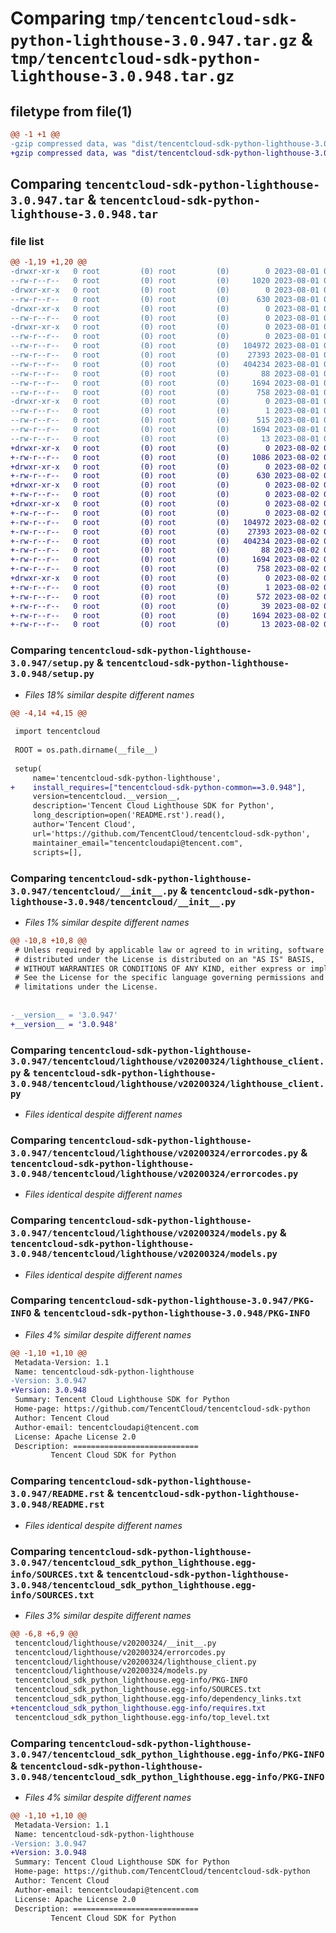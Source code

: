 # Comparing `tmp/tencentcloud-sdk-python-lighthouse-3.0.947.tar.gz` & `tmp/tencentcloud-sdk-python-lighthouse-3.0.948.tar.gz`

## filetype from file(1)

```diff
@@ -1 +1 @@
-gzip compressed data, was "dist/tencentcloud-sdk-python-lighthouse-3.0.947.tar", last modified: Tue Aug  1 00:51:21 2023, max compression
+gzip compressed data, was "dist/tencentcloud-sdk-python-lighthouse-3.0.948.tar", last modified: Wed Aug  2 00:32:47 2023, max compression
```

## Comparing `tencentcloud-sdk-python-lighthouse-3.0.947.tar` & `tencentcloud-sdk-python-lighthouse-3.0.948.tar`

### file list

```diff
@@ -1,19 +1,20 @@
-drwxr-xr-x   0 root         (0) root         (0)        0 2023-08-01 00:51:21.000000 tencentcloud-sdk-python-lighthouse-3.0.947/
--rw-r--r--   0 root         (0) root         (0)     1020 2023-08-01 00:51:21.000000 tencentcloud-sdk-python-lighthouse-3.0.947/setup.py
-drwxr-xr-x   0 root         (0) root         (0)        0 2023-08-01 00:51:21.000000 tencentcloud-sdk-python-lighthouse-3.0.947/tencentcloud/
--rw-r--r--   0 root         (0) root         (0)      630 2023-08-01 00:51:21.000000 tencentcloud-sdk-python-lighthouse-3.0.947/tencentcloud/__init__.py
-drwxr-xr-x   0 root         (0) root         (0)        0 2023-08-01 00:51:21.000000 tencentcloud-sdk-python-lighthouse-3.0.947/tencentcloud/lighthouse/
--rw-r--r--   0 root         (0) root         (0)        0 2023-08-01 00:51:21.000000 tencentcloud-sdk-python-lighthouse-3.0.947/tencentcloud/lighthouse/__init__.py
-drwxr-xr-x   0 root         (0) root         (0)        0 2023-08-01 00:51:21.000000 tencentcloud-sdk-python-lighthouse-3.0.947/tencentcloud/lighthouse/v20200324/
--rw-r--r--   0 root         (0) root         (0)        0 2023-08-01 00:51:21.000000 tencentcloud-sdk-python-lighthouse-3.0.947/tencentcloud/lighthouse/v20200324/__init__.py
--rw-r--r--   0 root         (0) root         (0)   104972 2023-08-01 00:51:21.000000 tencentcloud-sdk-python-lighthouse-3.0.947/tencentcloud/lighthouse/v20200324/lighthouse_client.py
--rw-r--r--   0 root         (0) root         (0)    27393 2023-08-01 00:51:21.000000 tencentcloud-sdk-python-lighthouse-3.0.947/tencentcloud/lighthouse/v20200324/errorcodes.py
--rw-r--r--   0 root         (0) root         (0)   404234 2023-08-01 00:51:21.000000 tencentcloud-sdk-python-lighthouse-3.0.947/tencentcloud/lighthouse/v20200324/models.py
--rw-r--r--   0 root         (0) root         (0)       88 2023-08-01 00:51:21.000000 tencentcloud-sdk-python-lighthouse-3.0.947/setup.cfg
--rw-r--r--   0 root         (0) root         (0)     1694 2023-08-01 00:51:21.000000 tencentcloud-sdk-python-lighthouse-3.0.947/PKG-INFO
--rw-r--r--   0 root         (0) root         (0)      758 2023-08-01 00:51:21.000000 tencentcloud-sdk-python-lighthouse-3.0.947/README.rst
-drwxr-xr-x   0 root         (0) root         (0)        0 2023-08-01 00:51:21.000000 tencentcloud-sdk-python-lighthouse-3.0.947/tencentcloud_sdk_python_lighthouse.egg-info/
--rw-r--r--   0 root         (0) root         (0)        1 2023-08-01 00:51:21.000000 tencentcloud-sdk-python-lighthouse-3.0.947/tencentcloud_sdk_python_lighthouse.egg-info/dependency_links.txt
--rw-r--r--   0 root         (0) root         (0)      515 2023-08-01 00:51:21.000000 tencentcloud-sdk-python-lighthouse-3.0.947/tencentcloud_sdk_python_lighthouse.egg-info/SOURCES.txt
--rw-r--r--   0 root         (0) root         (0)     1694 2023-08-01 00:51:21.000000 tencentcloud-sdk-python-lighthouse-3.0.947/tencentcloud_sdk_python_lighthouse.egg-info/PKG-INFO
--rw-r--r--   0 root         (0) root         (0)       13 2023-08-01 00:51:21.000000 tencentcloud-sdk-python-lighthouse-3.0.947/tencentcloud_sdk_python_lighthouse.egg-info/top_level.txt
+drwxr-xr-x   0 root         (0) root         (0)        0 2023-08-02 00:32:47.000000 tencentcloud-sdk-python-lighthouse-3.0.948/
+-rw-r--r--   0 root         (0) root         (0)     1086 2023-08-02 00:32:47.000000 tencentcloud-sdk-python-lighthouse-3.0.948/setup.py
+drwxr-xr-x   0 root         (0) root         (0)        0 2023-08-02 00:32:47.000000 tencentcloud-sdk-python-lighthouse-3.0.948/tencentcloud/
+-rw-r--r--   0 root         (0) root         (0)      630 2023-08-02 00:32:47.000000 tencentcloud-sdk-python-lighthouse-3.0.948/tencentcloud/__init__.py
+drwxr-xr-x   0 root         (0) root         (0)        0 2023-08-02 00:32:47.000000 tencentcloud-sdk-python-lighthouse-3.0.948/tencentcloud/lighthouse/
+-rw-r--r--   0 root         (0) root         (0)        0 2023-08-02 00:32:47.000000 tencentcloud-sdk-python-lighthouse-3.0.948/tencentcloud/lighthouse/__init__.py
+drwxr-xr-x   0 root         (0) root         (0)        0 2023-08-02 00:32:47.000000 tencentcloud-sdk-python-lighthouse-3.0.948/tencentcloud/lighthouse/v20200324/
+-rw-r--r--   0 root         (0) root         (0)        0 2023-08-02 00:32:47.000000 tencentcloud-sdk-python-lighthouse-3.0.948/tencentcloud/lighthouse/v20200324/__init__.py
+-rw-r--r--   0 root         (0) root         (0)   104972 2023-08-02 00:32:47.000000 tencentcloud-sdk-python-lighthouse-3.0.948/tencentcloud/lighthouse/v20200324/lighthouse_client.py
+-rw-r--r--   0 root         (0) root         (0)    27393 2023-08-02 00:32:47.000000 tencentcloud-sdk-python-lighthouse-3.0.948/tencentcloud/lighthouse/v20200324/errorcodes.py
+-rw-r--r--   0 root         (0) root         (0)   404234 2023-08-02 00:32:47.000000 tencentcloud-sdk-python-lighthouse-3.0.948/tencentcloud/lighthouse/v20200324/models.py
+-rw-r--r--   0 root         (0) root         (0)       88 2023-08-02 00:32:47.000000 tencentcloud-sdk-python-lighthouse-3.0.948/setup.cfg
+-rw-r--r--   0 root         (0) root         (0)     1694 2023-08-02 00:32:47.000000 tencentcloud-sdk-python-lighthouse-3.0.948/PKG-INFO
+-rw-r--r--   0 root         (0) root         (0)      758 2023-08-02 00:32:47.000000 tencentcloud-sdk-python-lighthouse-3.0.948/README.rst
+drwxr-xr-x   0 root         (0) root         (0)        0 2023-08-02 00:32:47.000000 tencentcloud-sdk-python-lighthouse-3.0.948/tencentcloud_sdk_python_lighthouse.egg-info/
+-rw-r--r--   0 root         (0) root         (0)        1 2023-08-02 00:32:47.000000 tencentcloud-sdk-python-lighthouse-3.0.948/tencentcloud_sdk_python_lighthouse.egg-info/dependency_links.txt
+-rw-r--r--   0 root         (0) root         (0)      572 2023-08-02 00:32:47.000000 tencentcloud-sdk-python-lighthouse-3.0.948/tencentcloud_sdk_python_lighthouse.egg-info/SOURCES.txt
+-rw-r--r--   0 root         (0) root         (0)       39 2023-08-02 00:32:47.000000 tencentcloud-sdk-python-lighthouse-3.0.948/tencentcloud_sdk_python_lighthouse.egg-info/requires.txt
+-rw-r--r--   0 root         (0) root         (0)     1694 2023-08-02 00:32:47.000000 tencentcloud-sdk-python-lighthouse-3.0.948/tencentcloud_sdk_python_lighthouse.egg-info/PKG-INFO
+-rw-r--r--   0 root         (0) root         (0)       13 2023-08-02 00:32:47.000000 tencentcloud-sdk-python-lighthouse-3.0.948/tencentcloud_sdk_python_lighthouse.egg-info/top_level.txt
```

### Comparing `tencentcloud-sdk-python-lighthouse-3.0.947/setup.py` & `tencentcloud-sdk-python-lighthouse-3.0.948/setup.py`

 * *Files 18% similar despite different names*

```diff
@@ -4,14 +4,15 @@
 
 import tencentcloud
 
 ROOT = os.path.dirname(__file__)
 
 setup(
     name='tencentcloud-sdk-python-lighthouse',
+    install_requires=["tencentcloud-sdk-python-common==3.0.948"],
     version=tencentcloud.__version__,
     description='Tencent Cloud Lighthouse SDK for Python',
     long_description=open('README.rst').read(),
     author='Tencent Cloud',
     url='https://github.com/TencentCloud/tencentcloud-sdk-python',
     maintainer_email="tencentcloudapi@tencent.com",
     scripts=[],
```

### Comparing `tencentcloud-sdk-python-lighthouse-3.0.947/tencentcloud/__init__.py` & `tencentcloud-sdk-python-lighthouse-3.0.948/tencentcloud/__init__.py`

 * *Files 1% similar despite different names*

```diff
@@ -10,8 +10,8 @@
 # Unless required by applicable law or agreed to in writing, software
 # distributed under the License is distributed on an "AS IS" BASIS,
 # WITHOUT WARRANTIES OR CONDITIONS OF ANY KIND, either express or implied.
 # See the License for the specific language governing permissions and
 # limitations under the License.
 
 
-__version__ = '3.0.947'
+__version__ = '3.0.948'
```

### Comparing `tencentcloud-sdk-python-lighthouse-3.0.947/tencentcloud/lighthouse/v20200324/lighthouse_client.py` & `tencentcloud-sdk-python-lighthouse-3.0.948/tencentcloud/lighthouse/v20200324/lighthouse_client.py`

 * *Files identical despite different names*

### Comparing `tencentcloud-sdk-python-lighthouse-3.0.947/tencentcloud/lighthouse/v20200324/errorcodes.py` & `tencentcloud-sdk-python-lighthouse-3.0.948/tencentcloud/lighthouse/v20200324/errorcodes.py`

 * *Files identical despite different names*

### Comparing `tencentcloud-sdk-python-lighthouse-3.0.947/tencentcloud/lighthouse/v20200324/models.py` & `tencentcloud-sdk-python-lighthouse-3.0.948/tencentcloud/lighthouse/v20200324/models.py`

 * *Files identical despite different names*

### Comparing `tencentcloud-sdk-python-lighthouse-3.0.947/PKG-INFO` & `tencentcloud-sdk-python-lighthouse-3.0.948/PKG-INFO`

 * *Files 4% similar despite different names*

```diff
@@ -1,10 +1,10 @@
 Metadata-Version: 1.1
 Name: tencentcloud-sdk-python-lighthouse
-Version: 3.0.947
+Version: 3.0.948
 Summary: Tencent Cloud Lighthouse SDK for Python
 Home-page: https://github.com/TencentCloud/tencentcloud-sdk-python
 Author: Tencent Cloud
 Author-email: tencentcloudapi@tencent.com
 License: Apache License 2.0
 Description: ============================
         Tencent Cloud SDK for Python
```

### Comparing `tencentcloud-sdk-python-lighthouse-3.0.947/README.rst` & `tencentcloud-sdk-python-lighthouse-3.0.948/README.rst`

 * *Files identical despite different names*

### Comparing `tencentcloud-sdk-python-lighthouse-3.0.947/tencentcloud_sdk_python_lighthouse.egg-info/SOURCES.txt` & `tencentcloud-sdk-python-lighthouse-3.0.948/tencentcloud_sdk_python_lighthouse.egg-info/SOURCES.txt`

 * *Files 3% similar despite different names*

```diff
@@ -6,8 +6,9 @@
 tencentcloud/lighthouse/v20200324/__init__.py
 tencentcloud/lighthouse/v20200324/errorcodes.py
 tencentcloud/lighthouse/v20200324/lighthouse_client.py
 tencentcloud/lighthouse/v20200324/models.py
 tencentcloud_sdk_python_lighthouse.egg-info/PKG-INFO
 tencentcloud_sdk_python_lighthouse.egg-info/SOURCES.txt
 tencentcloud_sdk_python_lighthouse.egg-info/dependency_links.txt
+tencentcloud_sdk_python_lighthouse.egg-info/requires.txt
 tencentcloud_sdk_python_lighthouse.egg-info/top_level.txt
```

### Comparing `tencentcloud-sdk-python-lighthouse-3.0.947/tencentcloud_sdk_python_lighthouse.egg-info/PKG-INFO` & `tencentcloud-sdk-python-lighthouse-3.0.948/tencentcloud_sdk_python_lighthouse.egg-info/PKG-INFO`

 * *Files 4% similar despite different names*

```diff
@@ -1,10 +1,10 @@
 Metadata-Version: 1.1
 Name: tencentcloud-sdk-python-lighthouse
-Version: 3.0.947
+Version: 3.0.948
 Summary: Tencent Cloud Lighthouse SDK for Python
 Home-page: https://github.com/TencentCloud/tencentcloud-sdk-python
 Author: Tencent Cloud
 Author-email: tencentcloudapi@tencent.com
 License: Apache License 2.0
 Description: ============================
         Tencent Cloud SDK for Python
```

